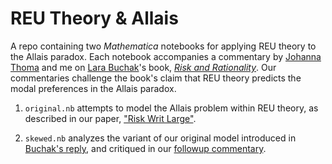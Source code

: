 # REU Theory & Allais

A repo containing two *Mathematica* notebooks for applying REU theory to the Allais paradox. Each notebook accompanies a commentary by [Johanna Thoma](https://johannathoma.com/) and me on [Lara Buchak](http://www.larabuchak.net/)'s book, [*Risk and Rationality*](https://global.oup.com/academic/product/risk-and-rationality-9780199672165?cc=ca&lang=en&). Our commentaries challenge the book's claim that REU theory predicts the modal preferences in the Allais paradox.

1. `original.nb` attempts to model the Allais problem within REU theory, as described in our paper, ["Risk Writ Large"](http://dx.doi.org/10.1007/s11098-017-0916-3).

2. `skewed.nb` analyzes the variant of our original model introduced in [Buchak's reply](http://dx.doi.org/10.1007/s11098-017-0907-4), and critiqued in our [followup commentary](#).

